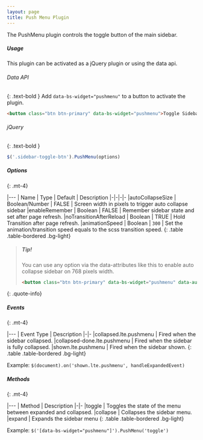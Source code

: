 ```yaml
---
layout: page
title: Push Menu Plugin
---
```


The PushMenu plugin controls the toggle button of the main sidebar. 

##### Usage
This plugin can be activated as a jQuery plugin or using the data api. 

###### Data API
{: .text-bold }
Add `data-bs-widget="pushmenu"` to a button to activate the plugin. 
```html
<button class="btn btn-primary" data-bs-widget="pushmenu">Toggle Sidebar</button>
```

###### jQuery
{: .text-bold }
```js
$('.sidebar-toggle-btn').PushMenu(options)
```

##### Options
{: .mt-4}

|---
| Name | Type | Default | Description
|-|-|-|-
|autoCollapseSize | Boolean/Number | FALSE | Screen width in pixels to trigger auto collapse sidebar
|enableRemember | Boolean | FALSE | Remember sidebar state and set after page refresh.
|noTransitionAfterReload | Boolean | TRUE | Hold Transition after page refresh.
|animationSpeed | Boolean | `300` | Set the animation/transition speed equals to the scss transition speed.
{: .table .table-bordered .bg-light}

> ##### Tip!
> You can use any option via the data-attributes like this to enable auto collapse sidebar on 768 pixels width.
> ```html
> <button class="btn btn-primary" data-bs-widget="pushmenu" data-auto-collapse-size="768">Toggle Sidebar</button>
> ```
{: .quote-info}


##### Events
{: .mt-4}

|---
| Event Type | Description
|-|-
|collapsed.lte.pushmenu | Fired when the sidebar collapsed.
|collapsed-done.lte.pushmenu | Fired when the sidebar is fully collapsed.
|shown.lte.pushmenu | Fired when the sidebar shown.
{: .table .table-bordered .bg-light}

Example: `$(document).on('shown.lte.pushmenu', handleExpandedEvent)`


##### Methods
{: .mt-4}

|---
| Method | Description
|-|-
|toggle | Toggles the state of the menu between expanded and collapsed.
|collapse | Collapses the sidebar menu.
|expand | Expands the sidebar menu
{: .table .table-bordered .bg-light}

Example: `$('[data-bs-widget="pushmenu"]').PushMenu('toggle')`
